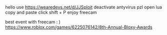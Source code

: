 hello
use https://wearedevs.net/d/JJSploit
deactivate antyvirus pzl
open lua
copy and paste
click shift + P
enjoy freecam

best event with freecam : )
https://www.roblox.com/games/6225076142/8th-Annual-Bloxy-Awards
